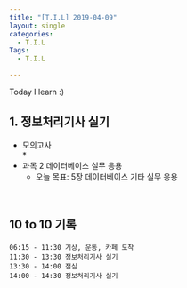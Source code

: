 ```yaml
---
title: "[T.I.L] 2019-04-09"
layout: single
categories:
  - T.I.L
Tags:
  - T.I.L

---
```

Today I learn :)     

   
## 1. 정보처리기사 실기  
* 모의고사  
  * 
* 과목 2 데이터베이스 실무 응용   
  * 오늘 목표: 5장 데이터베이스 기타 실무 응용    


<br>

## 10 to 10 기록
```
06:15 - 11:30 기상, 운동, 카페 도착  
11:30 - 13:30 정보처리기사 실기  
13:30 - 14:00 점심  
14:00 - 14:30 정보처리기사 실기  
```

 

